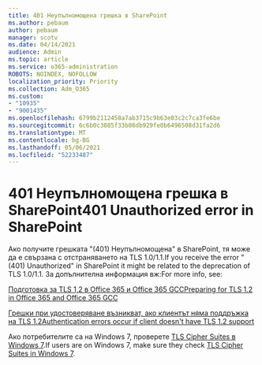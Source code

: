 ```yaml
---
title: 401 Неупълномощена грешка в SharePoint
ms.author: pebaum
author: pebaum
manager: scotv
ms.date: 04/14/2021
audience: Admin
ms.topic: article
ms.service: o365-administration
ROBOTS: NOINDEX, NOFOLLOW
localization_priority: Priority
ms.collection: Adm_O365
ms.custom:
- "10935"
- "9001435"
ms.openlocfilehash: 6799b2112458a7ab3715c9b63e03c2c7ca3fe6be
ms.sourcegitcommit: 6c6b0c3885f33b08db929fe0b6496508d31fa2d6
ms.translationtype: MT
ms.contentlocale: bg-BG
ms.lasthandoff: 05/06/2021
ms.locfileid: "52233487"
---
```

# <a name="401-unauthorized-error-in-sharepoint"></a><span data-ttu-id="746f5-102">401 Неупълномощена грешка в SharePoint</span><span class="sxs-lookup"><span data-stu-id="746f5-102">401 Unauthorized error in SharePoint</span></span>

<span data-ttu-id="746f5-103">Ако получите грешката "(401) Неупълномощена" в SharePoint, тя може да е свързана с отстраняването на TLS 1.0/1.1.</span><span class="sxs-lookup"><span data-stu-id="746f5-103">If you receive the error "(401) Unauthorized" in SharePoint it might be related to the deprecation of TLS 1.0/1.1.</span></span> <span data-ttu-id="746f5-104">За допълнителна информация вж:</span><span class="sxs-lookup"><span data-stu-id="746f5-104">For more info, see:</span></span>

[<span data-ttu-id="746f5-105">Подготовка за TLS 1,2 в Office 365 и Office 365 GCC</span><span class="sxs-lookup"><span data-stu-id="746f5-105">Preparing for TLS 1.2 in Office 365 and Office 365 GCC</span></span>](https://docs.microsoft.com/microsoft-365/compliance/prepare-tls-1.2-in-office-365)

[<span data-ttu-id="746f5-106">Грешки при удостоверяване възникват, ако клиентът няма поддръжка на TLS 1.2</span><span class="sxs-lookup"><span data-stu-id="746f5-106">Authentication errors occur if client doesn't have TLS 1.2 support</span></span>](https://review.docs.microsoft.com/sharepoint/troubleshoot/administration/authentication-errors-tls12-support)

<span data-ttu-id="746f5-107">Ако потребителите са на Windows 7, проверете [TLS Cipher Suites в Windows 7](https://docs.microsoft.com/windows/win32/secauthn/tls-cipher-suites-in-windows-7).</span><span class="sxs-lookup"><span data-stu-id="746f5-107">If users are on Windows 7, make sure they check [TLS Cipher Suites in Windows 7](https://docs.microsoft.com/windows/win32/secauthn/tls-cipher-suites-in-windows-7).</span></span>
